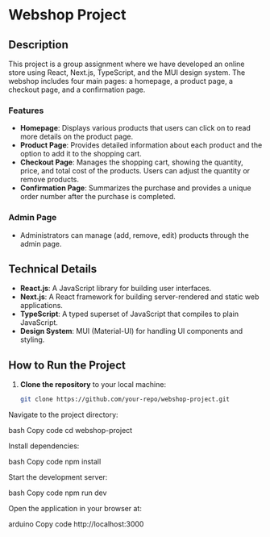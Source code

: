# Webshop Project

## Description

This project is a group assignment where we have developed an online store using React, Next.js, TypeScript, and the MUI design system. The webshop includes four main pages: a homepage, a product page, a checkout page, and a confirmation page.

### Features

- **Homepage**: Displays various products that users can click on to read more details on the product page.
- **Product Page**: Provides detailed information about each product and the option to add it to the shopping cart.
- **Checkout Page**: Manages the shopping cart, showing the quantity, price, and total cost of the products. Users can adjust the quantity or remove products.
- **Confirmation Page**: Summarizes the purchase and provides a unique order number after the purchase is completed.

### Admin Page

- Administrators can manage (add, remove, edit) products through the admin page.

## Technical Details

- **React.js**: A JavaScript library for building user interfaces.
- **Next.js**: A React framework for building server-rendered and static web applications.
- **TypeScript**: A typed superset of JavaScript that compiles to plain JavaScript.
- **Design System**: MUI (Material-UI) for handling UI components and styling.

## How to Run the Project

1. **Clone the repository** to your local machine:
   ```bash
   git clone https://github.com/your-repo/webshop-project.git
   ```

Navigate to the project directory:

bash
Copy code
cd webshop-project

Install dependencies:

bash
Copy code
npm install

Start the development server:

bash
Copy code
npm run dev

Open the application in your browser at:

arduino
Copy code
http://localhost:3000
